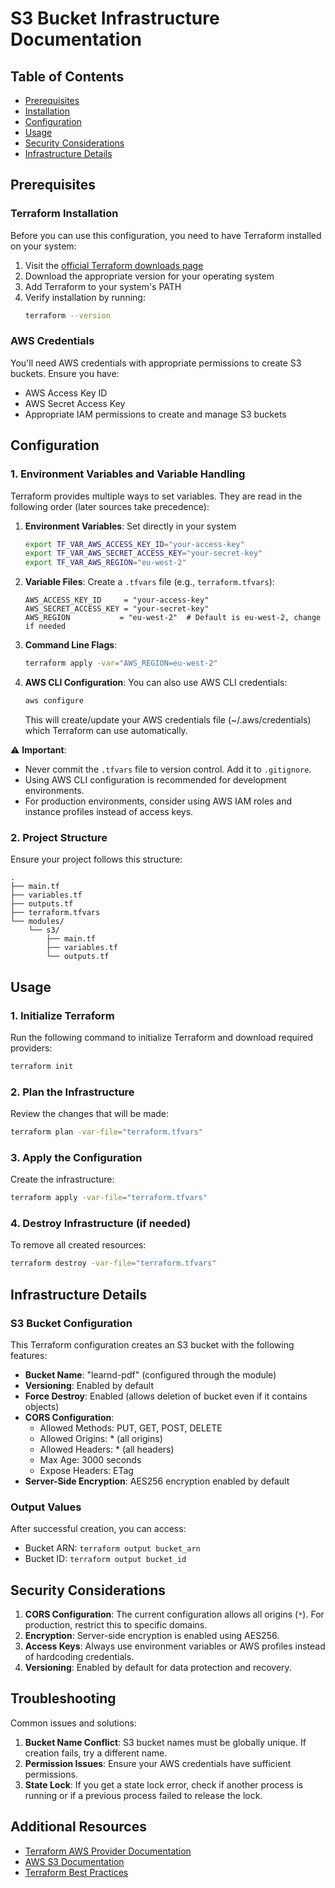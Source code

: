 # S3 Bucket Infrastructure Documentation

## Table of Contents
- [Prerequisites](#prerequisites)
- [Installation](#installation)
- [Configuration](#configuration)
- [Usage](#usage)
- [Security Considerations](#security-considerations)
- [Infrastructure Details](#infrastructure-details)

## Prerequisites

### Terraform Installation
Before you can use this configuration, you need to have Terraform installed on your system:

1. Visit the [official Terraform downloads page](https://developer.hashicorp.com/terraform/downloads)
2. Download the appropriate version for your operating system
3. Add Terraform to your system's PATH
4. Verify installation by running:
   ```bash
   terraform --version
   ```

### AWS Credentials
You'll need AWS credentials with appropriate permissions to create S3 buckets. Ensure you have:
- AWS Access Key ID
- AWS Secret Access Key
- Appropriate IAM permissions to create and manage S3 buckets


## Configuration

### 1. Environment Variables and Variable Handling

Terraform provides multiple ways to set variables. They are read in the following order (later sources take precedence):

1. **Environment Variables**: Set directly in your system
   ```bash
   export TF_VAR_AWS_ACCESS_KEY_ID="your-access-key"
   export TF_VAR_AWS_SECRET_ACCESS_KEY="your-secret-key"
   export TF_VAR_AWS_REGION="eu-west-2"
   ```

2. **Variable Files**: Create a `.tfvars` file (e.g., `terraform.tfvars`):
   ```hcl
   AWS_ACCESS_KEY_ID     = "your-access-key"
   AWS_SECRET_ACCESS_KEY = "your-secret-key"
   AWS_REGION           = "eu-west-2"  # Default is eu-west-2, change if needed
   ```

3. **Command Line Flags**:
   ```bash
   terraform apply -var="AWS_REGION=eu-west-2"
   ```

4. **AWS CLI Configuration**: You can also use AWS CLI credentials:
   ```bash
   aws configure
   ```
   This will create/update your AWS credentials file (~/.aws/credentials) which Terraform can use automatically.

⚠️ **Important**: 
- Never commit the `.tfvars` file to version control. Add it to `.gitignore`.
- Using AWS CLI configuration is recommended for development environments.
- For production environments, consider using AWS IAM roles and instance profiles instead of access keys.

### 2. Project Structure
Ensure your project follows this structure:
```
.
├── main.tf
├── variables.tf
├── outputs.tf
├── terraform.tfvars
└── modules/
    └── s3/
        ├── main.tf
        ├── variables.tf
        └── outputs.tf
```

## Usage

### 1. Initialize Terraform
Run the following command to initialize Terraform and download required providers:
```bash
terraform init
```

### 2. Plan the Infrastructure
Review the changes that will be made:
```bash
terraform plan -var-file="terraform.tfvars"
```

### 3. Apply the Configuration
Create the infrastructure:
```bash
terraform apply -var-file="terraform.tfvars"
```

### 4. Destroy Infrastructure (if needed)
To remove all created resources:
```bash
terraform destroy -var-file="terraform.tfvars"
```

## Infrastructure Details

### S3 Bucket Configuration
This Terraform configuration creates an S3 bucket with the following features:

- **Bucket Name**: "learnd-pdf" (configured through the module)
- **Versioning**: Enabled by default
- **Force Destroy**: Enabled (allows deletion of bucket even if it contains objects)
- **CORS Configuration**:
  - Allowed Methods: PUT, GET, POST, DELETE
  - Allowed Origins: * (all origins)
  - Allowed Headers: * (all headers)
  - Max Age: 3000 seconds
  - Expose Headers: ETag
- **Server-Side Encryption**: AES256 encryption enabled by default

### Output Values
After successful creation, you can access:
- Bucket ARN: `terraform output bucket_arn`
- Bucket ID: `terraform output bucket_id`

## Security Considerations

1. **CORS Configuration**: The current configuration allows all origins (`*`). For production, restrict this to specific domains.
2. **Encryption**: Server-side encryption is enabled using AES256.
3. **Access Keys**: Always use environment variables or AWS profiles instead of hardcoding credentials.
4. **Versioning**: Enabled by default for data protection and recovery.

## Troubleshooting

Common issues and solutions:

1. **Bucket Name Conflict**: S3 bucket names must be globally unique. If creation fails, try a different name.
2. **Permission Issues**: Ensure your AWS credentials have sufficient permissions.
3. **State Lock**: If you get a state lock error, check if another process is running or if a previous process failed to release the lock.

## Additional Resources

- [Terraform AWS Provider Documentation](https://registry.terraform.io/providers/hashicorp/aws/latest/docs)
- [AWS S3 Documentation](https://docs.aws.amazon.com/s3/index.html)
- [Terraform Best Practices](https://www.terraform-best-practices.com/)
